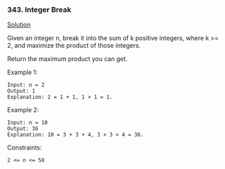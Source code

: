 ### 343. Integer Break

[Solution](https://leetcode.com/problems/integer-break/editorial/?envType=daily-question&envId=2023-10-06)

Given an integer n, break it into the sum of k positive integers, where k >= 2, and maximize the product of those integers.

Return the maximum product you can get.

 

Example 1:

    Input: n = 2
    Output: 1
    Explanation: 2 = 1 + 1, 1 × 1 = 1.

Example 2:

    Input: n = 10
    Output: 36
    Explanation: 10 = 3 + 3 + 4, 3 × 3 × 4 = 36.

 

Constraints:

    2 <= n <= 58

